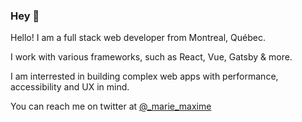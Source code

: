 ### Hey 👋

Hello! I am a full stack web developer from Montreal, Québec.
 
I work with various frameworks, such as React, Vue, Gatsby & more.

I am interrested in building complex web apps with performance, accessibility and UX in mind.

You can reach me on twitter at [@_marie_maxime](https://twitter.com/_marie_maxime)

<!--
**marie-maxime/marie-maxime** is a ✨ _special_ ✨ repository because its `README.md` (this file) appears on your GitHub profile.

Here are some ideas to get you started:


- 🔭 I’m currently working on ...
- 🌱 I’m currently learning ...
- 👯 I’m looking to collaborate on ...
- 🤔 I’m looking for help with ...
- 💬 Ask me about ...
- 📫 How to reach me: ...
- 😄 Pronouns: ...
- ⚡ Fun fact: ...
